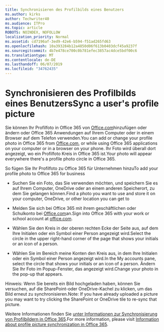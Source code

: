 ```yaml
---
title: Synchronisieren des Profilbilds eines Benutzers
ms.author: kirks
author: Techwriter40
ms.audience: ITPro
ms.topic: article
ROBOTS: NOINDEX, NOFOLLOW
localization_priority: Normal
ms.assetid: cd7196af-3ed9-42e6-b594-f51ad265fd63
ms.openlocfilehash: 10a393284b12a4850d06f613b0403dcf45a9237f
ms.sourcegitcommit: 4b7e478ce700c0b781efec3857ac4dce5bdf00c6
ms.translationtype: MT
ms.contentlocale: de-DE
ms.lasthandoff: 06/07/2019
ms.locfileid: "34762435"
---
```

# <a name="sync-a-users-profile-picture"></a><span data-ttu-id="e8d6e-102">Synchronisieren des Profilbilds eines Benutzers</span><span class="sxs-lookup"><span data-stu-id="e8d6e-102">Sync a user's profile picture</span></span>

<span data-ttu-id="e8d6e-103">Sie können Ihr Profilfoto in Office 365 von [Office.com](http://www.office.com)hinzufügen oder ändern oder Office 365 Anwendungen auf Ihrem Computer oder in einem Browser auf dem Telefon verwenden.</span><span class="sxs-lookup"><span data-stu-id="e8d6e-103">You can add or change your profile photo in Office 365 from [Office.com](http://www.office.com), or while using Office 365 applications on your computer or in a browser on your phone.</span></span> <span data-ttu-id="e8d6e-104">Ihr Foto wird überall dort angezeigt, wo ein Profilfoto Kreis in Office 365 ist.</span><span class="sxs-lookup"><span data-stu-id="e8d6e-104">Your photo will appear everywhere there's a profile photo circle in Office 365.</span></span>

<span data-ttu-id="e8d6e-105">So fügen Sie Ihr Profilfoto zu Office 365 für Unternehmen hinzu</span><span class="sxs-lookup"><span data-stu-id="e8d6e-105">To add your profile photo to Office 365 for business</span></span>

- <span data-ttu-id="e8d6e-106">Suchen Sie ein Foto, das Sie verwenden möchten, und speichern Sie es auf Ihrem Computer, OneDrive oder an einem anderen Speicherort, zu dem Sie gelangen können.</span><span class="sxs-lookup"><span data-stu-id="e8d6e-106">Find a photo you want to use and store it on your computer, OneDrive, or other location you can get to</span></span>

- <span data-ttu-id="e8d6e-107">Melden Sie sich bei Office 365 mit ihrem geschäftlichen oder Schulkonto bei [Office.com](http://www.office.com)an.</span><span class="sxs-lookup"><span data-stu-id="e8d6e-107">Sign into Office 365 with your work or school account at [office.com](http://www.office.com).</span></span>

- <span data-ttu-id="e8d6e-108">Wählen Sie den Kreis in der oberen rechten Ecke der Seite aus, auf dem Ihre Initialen oder ein Symbol einer Person angezeigt wird.</span><span class="sxs-lookup"><span data-stu-id="e8d6e-108">Select the circle in the upper right-hand corner of the page that shows your initials or an icon of a person.</span></span>

- <span data-ttu-id="e8d6e-109">Wählen Sie im Bereich meine Konten den Kreis aus, in dem Ihre Initialen oder ein Symbol einer Person angezeigt wird.</span><span class="sxs-lookup"><span data-stu-id="e8d6e-109">In the My accounts pane, select the circle that shows your initials or an icon of a person.</span></span> <span data-ttu-id="e8d6e-110">Ändern Sie Ihr Foto im Popup-Fenster, das angezeigt wird.</span><span class="sxs-lookup"><span data-stu-id="e8d6e-110">Change your photo in the pop-up that appears.</span></span>

<span data-ttu-id="e8d6e-111">Hinweis: Wenn Sie bereits ein Bild hochgeladen haben, können Sie versuchen, auf die SharePoint-oder OneDrive-Kachel zu klicken, um das Bild erneut zu synchronisieren.</span><span class="sxs-lookup"><span data-stu-id="e8d6e-111">Note: If you have already uploaded a picture you may want to try clicking the SharePoint or OneDrive tile to re-sync that picture.</span></span>

<span data-ttu-id="e8d6e-112">Weitere Informationen finden Sie [unter Informationen zur Synchronisierung von Profilbildern in Office 365](https://support.office.com/article/information-about-profile-picture-synchronization-in-office-365-20594d76-d054-4af4-a660-401133e3d48a?ui=en-US&amp;rs=en-US&amp;ad=US).</span><span class="sxs-lookup"><span data-stu-id="e8d6e-112">For more information, please visit [Information about profile picture synchronization in Office 365](https://support.office.com/article/information-about-profile-picture-synchronization-in-office-365-20594d76-d054-4af4-a660-401133e3d48a?ui=en-US&amp;rs=en-US&amp;ad=US).</span></span>
